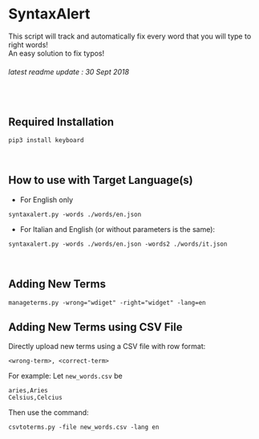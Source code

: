 # SyntaxAlert
This script will track and automatically fix every word that you will type to right words!  
An easy solution to fix typos!
###### latest readme update : 30 Sept 2018
<br>

## Required Installation
```
pip3 install keyboard
```
<br>

## How to use with Target Language(s)
- For English only
```
syntaxalert.py -words ./words/en.json
```

- For Italian and English (or without parameters is the same):  
```
syntaxalert.py -words ./words/en.json -words2 ./words/it.json
```
<br>
  
## Adding New Terms
```
manageterms.py -wrong="wdiget" -right="widget" -lang=en
```

## Adding New Terms using CSV File
Directly upload new terms using a CSV file with row format:
```
<wrong-term>, <correct-term>
```

For example:
Let `new_words.csv` be
```
aries,Aries
Celsius,Celcius
```

Then use the command:
```
csvtoterms.py -file new_words.csv -lang en
```
